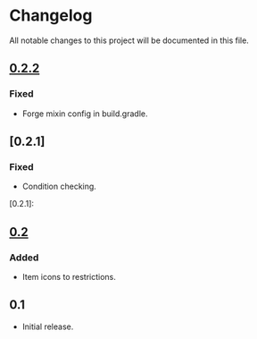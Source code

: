 # Changelog

All notable changes to this project will be documented in this file.

## [0.2.2]

### Fixed
- Forge mixin config in build.gradle.

[0.2.2]: https://github.com/DAQEM/ItemRestrictions/compare/06dd02da177e0158ad6826ca935bd07b62bea313...e4d62ad65519a2c5a0ba70c83d6bdf7998f25180

## [0.2.1]

### Fixed
- Condition checking.

[0.2.1]:

## [0.2]

### Added
- Item icons to restrictions.

[0.2]: https://github.com/DAQEM/ItemRestrictions/compare/6b25ecb647b4e9a2fb95d5ee28a927f1aaf7ce1b...ed25e469b3e9ee074e0dcfcae9bc918df6eae27d

## 0.1

- Initial release.
